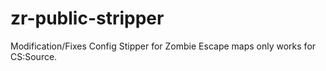 # zr-public-stripper
Modification/Fixes Config Stipper for Zombie Escape maps only works for CS:Source.
